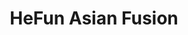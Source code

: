 ---
layout: place
title: HeFun Asian Fusion
permalink: /florida/palm-harbor/hefun-asian-fusion.html
stateAbbr: FL
stateName: Florida
cityName: Palm Harbor
seo:
  type: restaurant
  links: null
place_id: ChIJ3dHw1EPtwogRGtKthTSDcQM
photos:
  - name: >-
      places/ChIJ3dHw1EPtwogRGtKthTSDcQM/photos/AeeoHcI0Gfbm4wx0vjLIRtLVvw7bBl0i1dxnmwSrX-mzyTNglCow-xtJfvRc8flpVwnxDdE5h6rI4X2twjgXC_U8Hmk8bkzCOunw7sA1FQTI6ExOubYG6F6obr7YkNjY4sTfJpqOhaUmIXil7rguhw22uUmEoj0mpr8xtkbh_7_etlyXNF3x9KDKCJbbPdjGCv9kwJ1FD0dl9pF_6l1-d4p7wtnC4Rct1M9YVaKxHdkXorOkj1vV8zdFMwsHP26yaQCbgmcVHJ_9Q1kgIyypJb1-WHKnL2SOr_Ap-pRPyQdklKC6AQ
    widthPx: 4032
    heightPx: 2268
    authorAttributions:
      - displayName: HeFun Asian Fusion
        uri: https://maps.google.com/maps/contrib/108658113032725936378
        photoUri: >-
          https://lh3.googleusercontent.com/a-/ALV-UjUdC1NZ_Y2tOGB4DFC0Bx44lykLqu2LUdOAQNS5ttt0G308pdU=s100-p-k-no-mo
    flagContentUri: >-
      https://www.google.com/local/imagery/report/?cb_client=maps_api_places.places_api&image_key=!1e10!2sAF1QipN3YHyT4PS9JscXf4VoGMNPpgfQS84DnZYyJptg&hl=en-US
    googleMapsUri: >-
      https://www.google.com/maps/place//data=!3m4!1e2!3m2!1sAF1QipN3YHyT4PS9JscXf4VoGMNPpgfQS84DnZYyJptg!2e10!4m2!3m1!1s0x88c2ed43d4f0d1dd:0x371833485add21a
  - name: >-
      places/ChIJ3dHw1EPtwogRGtKthTSDcQM/photos/AeeoHcLfZ3rHfHVE8s3qXq4QvHGMAvEGcHB4g10av-st5runejSKFvlRpWrX9XEyZkbYIEzkWttvqvg3OLtCEhPyQjf2CH3-qz_jkPWDNGNevTr3gUtpwM6DxCnudOzlkvxAJvOu6G3VMxzER9wkUNTdlwbynTCdwxUise9oDpebV_rqX8EsTJFJstXx3EO1GL5Yd7ThBZ2bQJ_UVCvWIxjgbYTohN8Z1XMENitIvsjOcWQnGNnavhR8r50ZOa70g55grMgyasMadCAK97ONTt5gyF0b0YHnyF7XWvo5uUPYA6hJNg
    widthPx: 680
    heightPx: 510
    authorAttributions:
      - displayName: HeFun Asian Fusion
        uri: https://maps.google.com/maps/contrib/108658113032725936378
        photoUri: >-
          https://lh3.googleusercontent.com/a-/ALV-UjUdC1NZ_Y2tOGB4DFC0Bx44lykLqu2LUdOAQNS5ttt0G308pdU=s100-p-k-no-mo
    flagContentUri: >-
      https://www.google.com/local/imagery/report/?cb_client=maps_api_places.places_api&image_key=!1e10!2sAF1QipPkrt8O62OkIpnlp3ciJUCUzu0u_RT6dL6ggfqw&hl=en-US
    googleMapsUri: >-
      https://www.google.com/maps/place//data=!3m4!1e2!3m2!1sAF1QipPkrt8O62OkIpnlp3ciJUCUzu0u_RT6dL6ggfqw!2e10!4m2!3m1!1s0x88c2ed43d4f0d1dd:0x371833485add21a
  - name: >-
      places/ChIJ3dHw1EPtwogRGtKthTSDcQM/photos/AeeoHcIs6uwMcV5TW6pqQz8fqOCFe3ANxt0BORP03jRg4H4QrGPrdQfqFyi2OEk2hB2NzlDpZCBlECVtjfEUDUkM2qnmcB3vQTLuh0dDocfEGlhzRUfJ7uCw3sBpp_cHU6i1PCgRd5HvvLJHqRnK_U8MKo4HQ_b62XX-NCwNEX7d6NLN34weuuHLwEklxQzHOZKMWIp5rSoiY64ZwQflrlOSyhtswEEQAoPY6I2-y2SBVblZhxy1Ry4rR72KJxqHDh4oIUeAVP21iLzNt7ZchsSpOsCA59UQt9wegnpT9AFZVvDmegahhk-uBIh0oAljri0TC0MB47wj8G-ogFzWjCSFKSYwmfbZD63hcMmv_DYT7rsM282GERVTnw3wc8iuG8kOX0wyDFn6P8UNzhRiT0LAxn7JvJ158Rh4l9LBpo0m_s8
    widthPx: 3024
    heightPx: 4032
    authorAttributions:
      - displayName: Jocelyn Bodak
        uri: https://maps.google.com/maps/contrib/104935234183485404029
        photoUri: >-
          https://lh3.googleusercontent.com/a/ACg8ocJO5d8oYwTG9_L1_xoRkQKooQsNbwXnVFEbjxe6XsLLr4D5EQ=s100-p-k-no-mo
    flagContentUri: >-
      https://www.google.com/local/imagery/report/?cb_client=maps_api_places.places_api&image_key=!1e10!2sCIHM0ogKEICAgMDI0-6fHA&hl=en-US
    googleMapsUri: >-
      https://www.google.com/maps/place//data=!3m4!1e2!3m2!1sCIHM0ogKEICAgMDI0-6fHA!2e10!4m2!3m1!1s0x88c2ed43d4f0d1dd:0x371833485add21a
  - name: >-
      places/ChIJ3dHw1EPtwogRGtKthTSDcQM/photos/AeeoHcKeBCvrIHiW74eyqwQGPL6A8glryj2dB_YqdGL4D8KsTccqD7A-jeDQn9CdsQPkNSyKy8WRClp9CVS-zmiwZXvsQYVQYQPvkDSQEtUy3wBezDqKPKdQcP_7o4j0b-fNKUGn0jmFFAZfLf4QMc4A1d5D1ka7XIjXMN0RQ0m7EPSBJ95mMsxZsUMbezuqryD3oNIEPKBl0_p6JWsuft1ZemEwN-3wLO9R4RknZW-lQ_GIQiCPP-BgZpubKQt8E3eWCGZ3BG2hZ54ObARh6zzGWlMxtjhLRRNtrxXBCvOrkpXVbg
    widthPx: 4031
    heightPx: 2809
    authorAttributions:
      - displayName: HeFun Asian Fusion
        uri: https://maps.google.com/maps/contrib/108658113032725936378
        photoUri: >-
          https://lh3.googleusercontent.com/a-/ALV-UjUdC1NZ_Y2tOGB4DFC0Bx44lykLqu2LUdOAQNS5ttt0G308pdU=s100-p-k-no-mo
    flagContentUri: >-
      https://www.google.com/local/imagery/report/?cb_client=maps_api_places.places_api&image_key=!1e10!2sAF1QipNZx5pY_QGni_yIzpta6l8qxDlK061F8ZgSMdv4&hl=en-US
    googleMapsUri: >-
      https://www.google.com/maps/place//data=!3m4!1e2!3m2!1sAF1QipNZx5pY_QGni_yIzpta6l8qxDlK061F8ZgSMdv4!2e10!4m2!3m1!1s0x88c2ed43d4f0d1dd:0x371833485add21a
  - name: >-
      places/ChIJ3dHw1EPtwogRGtKthTSDcQM/photos/AeeoHcIzuZCHSxLczFl2_HItt7sc-Lef8-mdtGx6EcTflzXh_l7QFcePUmn_bQ240aIhA7piAqtOD3K4YRbl3H3bI_oQzCxTQWkvHGI_bys9B_2z9ewGhti1AyJl1H691SdsZdNdRfF4uoul92GC_8EvRSnlXQHod-WO5W5wDrP-wn1rZ6UAlDrSSNhOBeB730PGCClXlkCFmVJG73mkolo6S_YhB-GWiRGWqeXBvfCAMMxe4iDZlMbuydUqR-rJ6IHBvp_RwW5dV7hrAreXCcQB-9OWmYIW1EyV6kBMIzgtTvtxNQ
    widthPx: 3936
    heightPx: 3024
    authorAttributions:
      - displayName: HeFun Asian Fusion
        uri: https://maps.google.com/maps/contrib/108658113032725936378
        photoUri: >-
          https://lh3.googleusercontent.com/a-/ALV-UjUdC1NZ_Y2tOGB4DFC0Bx44lykLqu2LUdOAQNS5ttt0G308pdU=s100-p-k-no-mo
    flagContentUri: >-
      https://www.google.com/local/imagery/report/?cb_client=maps_api_places.places_api&image_key=!1e10!2sAF1QipOSYjGy1RLvqy0RKqlk7-GyKLcdsbGjFI3t-fEV&hl=en-US
    googleMapsUri: >-
      https://www.google.com/maps/place//data=!3m4!1e2!3m2!1sAF1QipOSYjGy1RLvqy0RKqlk7-GyKLcdsbGjFI3t-fEV!2e10!4m2!3m1!1s0x88c2ed43d4f0d1dd:0x371833485add21a
  - name: >-
      places/ChIJ3dHw1EPtwogRGtKthTSDcQM/photos/AeeoHcLZCBsWPAWEqC2JPkrdQWqHKuBZyUd374-cowh_VZ-iIyrivWRrzuS2jl7PR7JQnPJ9F2rjXeyA7kycnBeMPA94QYtj5cocLCeI5yjivSi36jDEpsYmL7RPqhoVYxrjnMiRENcEqzl63kxQKGYtdyWuhQt2iXHNlDI-UaemqzKP0oI89rKRX-lVl1ASQDEtKQb8ZvdtUrMqpybsDE40TplhlywS8ujppt30WXr0ogKDd3ovIaWvdaE8HSLm8fbLTEpMuZ6d4F5tbX3q6BC1HPFay8DeG-800li1LiH60NeBHA
    widthPx: 680
    heightPx: 510
    authorAttributions:
      - displayName: HeFun Asian Fusion
        uri: https://maps.google.com/maps/contrib/108658113032725936378
        photoUri: >-
          https://lh3.googleusercontent.com/a-/ALV-UjUdC1NZ_Y2tOGB4DFC0Bx44lykLqu2LUdOAQNS5ttt0G308pdU=s100-p-k-no-mo
    flagContentUri: >-
      https://www.google.com/local/imagery/report/?cb_client=maps_api_places.places_api&image_key=!1e10!2sAF1QipOESmIpLqsLq0HUiIiBcyPlZs5OQjRYcSB7QkeX&hl=en-US
    googleMapsUri: >-
      https://www.google.com/maps/place//data=!3m4!1e2!3m2!1sAF1QipOESmIpLqsLq0HUiIiBcyPlZs5OQjRYcSB7QkeX!2e10!4m2!3m1!1s0x88c2ed43d4f0d1dd:0x371833485add21a
  - name: >-
      places/ChIJ3dHw1EPtwogRGtKthTSDcQM/photos/AeeoHcI0qnhhRnFpC-gJVC3SRx5XqUPDxBUgQYfCA7vl971zHD6glL_uhvEoNzlD9cJ9FjoqlYJAn7JMtxQsshxKnv-sGg0W-JTGrmFV3ONyAvqkYua0WXhiaHtssUaqLJZZ3DPTaGDtjgxYA3zZmy2pYs84eMtB7mW8LzpBsKp6Rcu0Uhes3cKb_zhDXhdmkDwglINg7y0HZnjghZ-ZQRoVXHAnNmblX-F8zZkvp-kWbwSNMRgNrW15g2e_pMWpqZxY1eLvsXFP6D6labfqzUya0YTLrwGJVMzQ8vCQAOiUeXtfpg
    widthPx: 680
    heightPx: 510
    authorAttributions:
      - displayName: HeFun Asian Fusion
        uri: https://maps.google.com/maps/contrib/108658113032725936378
        photoUri: >-
          https://lh3.googleusercontent.com/a-/ALV-UjUdC1NZ_Y2tOGB4DFC0Bx44lykLqu2LUdOAQNS5ttt0G308pdU=s100-p-k-no-mo
    flagContentUri: >-
      https://www.google.com/local/imagery/report/?cb_client=maps_api_places.places_api&image_key=!1e10!2sAF1QipPj4CpoOvgM4lBXwKa0Z0LrbVH5RKAmpCtI9llk&hl=en-US
    googleMapsUri: >-
      https://www.google.com/maps/place//data=!3m4!1e2!3m2!1sAF1QipPj4CpoOvgM4lBXwKa0Z0LrbVH5RKAmpCtI9llk!2e10!4m2!3m1!1s0x88c2ed43d4f0d1dd:0x371833485add21a
  - name: >-
      places/ChIJ3dHw1EPtwogRGtKthTSDcQM/photos/AeeoHcJNFcebPhBNGa8-gND4SIq5AtA0lSLlpoq04GyqSfNTBnmYMn3O4o7rVwgH3jjsxAfoHNQS3bkG6fVWweViWlYDT0jkkpnOeEQ3krBsGV9wqQ-dNeRQ79-VyNcEBda-3NEGSCmdi5s1d1Djj_BHvxoR7Ay6ISiyJE-GjCJskIhBuxUpowHQ0lAW6bbZHKxYeZUlJZlfCL_oPFetdnx4-jVFVJy7Kc5Uz_AQWV0r3YS_ASXMMjJm8mkCf3CK8ltxa8lN8rfms4vRHCE4kFhlnpdwvl3IAkKooR5FHz-lOIgyIw
    widthPx: 680
    heightPx: 432
    authorAttributions:
      - displayName: HeFun Asian Fusion
        uri: https://maps.google.com/maps/contrib/108658113032725936378
        photoUri: >-
          https://lh3.googleusercontent.com/a-/ALV-UjUdC1NZ_Y2tOGB4DFC0Bx44lykLqu2LUdOAQNS5ttt0G308pdU=s100-p-k-no-mo
    flagContentUri: >-
      https://www.google.com/local/imagery/report/?cb_client=maps_api_places.places_api&image_key=!1e10!2sAF1QipP3819CLjDIu-dYZ4ogZrWDJnlQFfX1uIRmqSoa&hl=en-US
    googleMapsUri: >-
      https://www.google.com/maps/place//data=!3m4!1e2!3m2!1sAF1QipP3819CLjDIu-dYZ4ogZrWDJnlQFfX1uIRmqSoa!2e10!4m2!3m1!1s0x88c2ed43d4f0d1dd:0x371833485add21a
  - name: >-
      places/ChIJ3dHw1EPtwogRGtKthTSDcQM/photos/AeeoHcKC0j8uAn5db36p_7gvGYwuUb4F7fK23HM2ekUAdjuUUmHFg4ggt75kvZdYrTN93MNen06ayXTxZs8wFUM6ECsE10SNt7tJcIYxHZ-E_7xqViK08oEJJi8M_gkBkF5PlYWiqDXyuwiZHM6vxLY--ze6hi2jdzPDpC-dJeaNjmQn_VR10laksgVKCqeAQLR9PA_fRqdYXjgUy8_FO5e_WT-P5HACq6mnBf18eBnm9X0I2_ShadAI03glMoum39LB1M2XbFSKgoZlu83Fz-XTyyGL61AW0gDKSc6kxXYsV0ycKA
    widthPx: 680
    heightPx: 510
    authorAttributions:
      - displayName: HeFun Asian Fusion
        uri: https://maps.google.com/maps/contrib/108658113032725936378
        photoUri: >-
          https://lh3.googleusercontent.com/a-/ALV-UjUdC1NZ_Y2tOGB4DFC0Bx44lykLqu2LUdOAQNS5ttt0G308pdU=s100-p-k-no-mo
    flagContentUri: >-
      https://www.google.com/local/imagery/report/?cb_client=maps_api_places.places_api&image_key=!1e10!2sAF1QipOjoNNdXEfgnIXJBSR55rSBY49I9S5Ttnjwt-Ll&hl=en-US
    googleMapsUri: >-
      https://www.google.com/maps/place//data=!3m4!1e2!3m2!1sAF1QipOjoNNdXEfgnIXJBSR55rSBY49I9S5Ttnjwt-Ll!2e10!4m2!3m1!1s0x88c2ed43d4f0d1dd:0x371833485add21a
  - name: >-
      places/ChIJ3dHw1EPtwogRGtKthTSDcQM/photos/AeeoHcIUzsa1Bzd1epQGni4qY7dnw5TzuSiWFLIC0ofDWlXpVrauyTFSbDIltHZAlYYYSUvuzq2n2xvwYLjZgNZlo_NZizMsPbad2_SztnRHXFSOym8hjDfEu56VWLp7xdVCSm_07ih9fc53z7FwkqVY1sJE_Lfp3gMKQnqyirdvPMv_n_h2cWvoa3bO93Qt7YATVLuk1qBWs8EsqCJNsxRYog2TaDJxc8JaYCioxUv7NJdDoZ4Ouke4IYmxUD3mWwSfkxbeqytUP60QUmxpQjbEuZk03aRZf3ZNQvNscrovehoBBQ
    widthPx: 647
    heightPx: 510
    authorAttributions:
      - displayName: HeFun Asian Fusion
        uri: https://maps.google.com/maps/contrib/108658113032725936378
        photoUri: >-
          https://lh3.googleusercontent.com/a-/ALV-UjUdC1NZ_Y2tOGB4DFC0Bx44lykLqu2LUdOAQNS5ttt0G308pdU=s100-p-k-no-mo
    flagContentUri: >-
      https://www.google.com/local/imagery/report/?cb_client=maps_api_places.places_api&image_key=!1e10!2sAF1QipNyC8LdtbxQmDhdKn_1O4APwxIpDlP-MEIQUUqY&hl=en-US
    googleMapsUri: >-
      https://www.google.com/maps/place//data=!3m4!1e2!3m2!1sAF1QipNyC8LdtbxQmDhdKn_1O4APwxIpDlP-MEIQUUqY!2e10!4m2!3m1!1s0x88c2ed43d4f0d1dd:0x371833485add21a
address: 4952 Ridgemoor Blvd, Palm Harbor, FL 34685, USA
street: 4952 Ridgemoor Blvd
city: Palm Harbor
state: FL
zip: '34685'
country: USA
neighborhood: null
latitude: '28.099653'
longitude: '-82.691581'
accessibility_options:
  wheelchairAccessibleParking: true
  wheelchairAccessibleEntrance: true
  wheelchairAccessibleSeating: true
business_status: OPERATIONAL
name: HeFun Asian Fusion
google_maps_links:
  directionsUri: >-
    https://www.google.com/maps/dir//''/data=!4m7!4m6!1m1!4e2!1m2!1m1!1s0x88c2ed43d4f0d1dd:0x371833485add21a!3e0
  placeUri: https://maps.google.com/?cid=248123716086387226
  writeAReviewUri: >-
    https://www.google.com/maps/place//data=!4m3!3m2!1s0x88c2ed43d4f0d1dd:0x371833485add21a!12e1
  reviewsUri: >-
    https://www.google.com/maps/place//data=!4m4!3m3!1s0x88c2ed43d4f0d1dd:0x371833485add21a!9m1!1b1
  photosUri: >-
    https://www.google.com/maps/place//data=!4m3!3m2!1s0x88c2ed43d4f0d1dd:0x371833485add21a!10e5
primary_type: Asian Restaurant
opening_hours:
  regular: null
  current: null
secondary_opening_hours:
  regular:
    weekdayDescriptions: null
    type: null
  current:
    weekdayDescriptions: null
    type: null
phone: null
price_level: null
price_range: null
rating: null
rating_count: 0
website: null
description: >-
  About HeFun Asian Fusion in Palm Harbor, FL$$$HeFun Asian Fusion in Palm
  Harbor, FL, offers a vibrant dining experience with a selection of
  Asian-inspired dishes that blend traditional flavors in innovative ways. This
  cozy spot on Ridgemoor Blvd features a modern atmosphere designed for comfort,
  making it an ideal choice for those seeking fresh and approachable Asian
  cuisine nearby. With thoughtful accessibility options like wheelchair-friendly
  parking and seating, it ensures everyone can enjoy a relaxed meal without
  hassle. Whether you're in the mood for exploring new tastes or grabbing a
  casual bite, this Asian restaurant stands out for its welcoming vibe and
  convenient location in the heart of the area.
generative_summary: >-
  About HeFun Asian Fusion in Palm Harbor, FL$$$HeFun Asian Fusion in Palm
  Harbor, FL, offers a vibrant dining experience with a selection of
  Asian-inspired dishes that blend traditional flavors in innovative ways. This
  cozy spot on Ridgemoor Blvd features a modern atmosphere designed for comfort,
  making it an ideal choice for those seeking fresh and approachable Asian
  cuisine nearby. With thoughtful accessibility options like wheelchair-friendly
  parking and seating, it ensures everyone can enjoy a relaxed meal without
  hassle. Whether you're in the mood for exploring new tastes or grabbing a
  casual bite, this Asian restaurant stands out for its welcoming vibe and
  convenient location in the heart of the area.
generative_disclosure: Summarized by AI using the Grok-3-Mini model.
reviews: null
review_summary: >-
  What Customers Are Saying$$$Folks visiting this Asian fusion spot often
  highlight the tasty variety of dishes that bring exciting flavors to the
  table, making it a go-to for anyone craving something different. Many
  appreciate the friendly service and inclusive setup, which adds to the overall
  enjoyable vibe without any major complaints. It's frequently noted as a solid
  pick for groups or solo diners looking for reliable options in Palm Harbor,
  with comments praising the fresh ingredients and creative twists on classics.
  While experiences can vary, the general feedback leans positive, suggesting
  it's worth trying for a satisfying meal that hits the spot. Overall, it comes
  across as a dependable choice for those searching for top-rated Asian dining
  experiences close by.
review_disclosure: Summarized by AI using the Grok-3-Mini model.
parking_options: null
payment_options: null
allow_dogs: null
curbside_pickup: null
delivery: null
dine_in: null
good_for_children: null
good_for_groups: null
good_for_sports: null
live_music: null
menu_for_children: null
outdoor_seating: null
reservable: null
restroom: null
serves_beer: null
serves_breakfast: null
serves_brunch: null
serves_cocktails: null
serves_coffee: null
serves_dinner: null
serves_dessert: null
serves_lunch: null
serves_vegetarian_food: null
serves_wine: null
takeout: null
update_category: pro
places_description: null

---